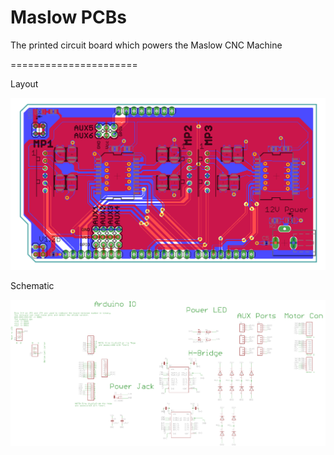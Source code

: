 # Maslow PCBs

The printed circuit board which powers the Maslow CNC Machine

======================


Layout

![Layout](/PowerDistributionBoardLayout.PNG)

Schematic

![Schematic](/PowerDistributionBoardSchematic.PNG)
